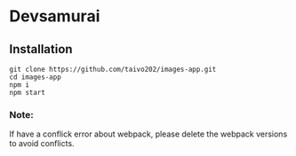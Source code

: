 # Devsamurai

## Installation
```shell
git clone https://github.com/taivo202/images-app.git
cd images-app
npm i
npm start 
```
### Note:
If have a conflick error about webpack, please delete the webpack versions to avoid conflicts.

